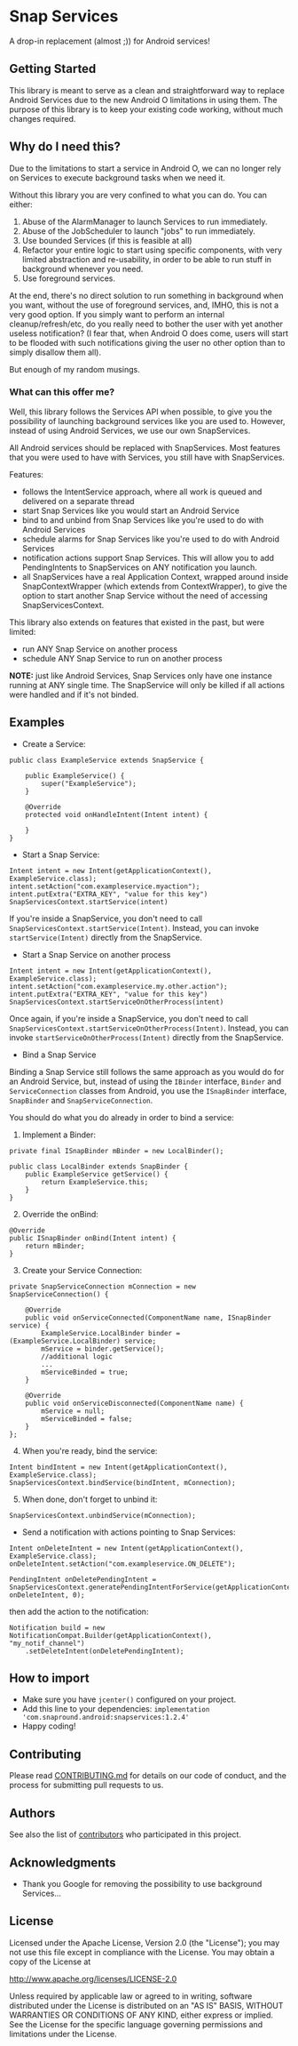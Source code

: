 # Snap Services

A drop-in replacement (almost ;)) for Android services!

## Getting Started

This library is meant to serve as a clean and straightforward way to replace Android Services due to the new Android O limitations in using them. 
The purpose of this library is to keep your existing code working, without much changes required.

## Why do I need this?
Due to the limitations to start a service in Android O, we can no longer rely on Services to execute background tasks when we need it.

Without this library you are very confined to what you can do. You can either:

1. Abuse of the AlarmManager to launch Services to run immediately.
2. Abuse of the JobScheduler to launch "jobs" to run immediately.
3. Use bounded Services (if this is feasible at all)
4. Refactor your entire logic to start using specific components, with very limited abstraction and re-usability, in order to be able to run stuff in background whenever you need.
5. Use foreground services.

At the end, there's no direct solution to run something in background when you want, without the use of foreground services, and, IMHO, this is not a very good option.
 If you simply want to perform an internal cleanup/refresh/etc, do you really need to bother the user with yet another useless notification? (I fear that, when Android O does come, users will start to be flooded with such notifications giving the user no other option than to simply disallow them all). 

But enough of my random musings.

### What can this offer me?

Well, this library follows the Services API when possible, to give you the possibility of launching background services like you are used to.
However, instead of using Android Services, we use our own SnapServices. 

All Android services should be replaced with SnapServices. Most features that you were used to have with Services, you still have with SnapServices.

Features:

* follows the IntentService approach, where all work is queued and delivered on a separate thread
* start Snap Services like you would start an Android Service
* bind to and unbind from Snap Services like you're used to do with Android Services
* schedule alarms for Snap Services like you're used to do with Android Services
* notification actions support Snap Services. This will allow you to add PendingIntents to SnapServices on ANY notification you launch.
* all SnapServices have a real Application Context, wrapped around inside SnapContextWrapper (which extends from ContextWrapper), to give the option to start another Snap Service without the need of accessing SnapServicesContext.

This library also extends on features that existed in the past, but were limited:
* run ANY Snap Service on another process
* schedule ANY Snap Service to run on another process

**NOTE:** just like Android Services, Snap Services only have one instance running at ANY single time. The SnapService will only be killed if all actions were handled and if it's not binded.

## Examples

* Create a Service:
```
public class ExampleService extends SnapService {
    
    public ExampleService() {
        super("ExampleService");
    }

    @Override
    protected void onHandleIntent(Intent intent) {
        
    }
}
```

* Start a Snap Service:
```
Intent intent = new Intent(getApplicationContext(), ExampleService.class);
intent.setAction("com.exampleservice.myaction");
intent.putExtra("EXTRA_KEY", "value for this key")
SnapServicesContext.startService(intent)
``` 

If you're inside a SnapService, you don't need to call ```SnapServicesContext.startService(Intent)```. Instead, you can invoke ```startService(Intent)``` directly from the SnapService.

* Start a Snap Service on another process
```
Intent intent = new Intent(getApplicationContext(), ExampleService.class);
intent.setAction("com.exampleservice.my.other.action");
intent.putExtra("EXTRA_KEY", "value for this key")
SnapServicesContext.startServiceOnOtherProcess(intent)
``` 

Once again, if you're inside a SnapService, you don't need to call ```SnapServicesContext.startServiceOnOtherProcess(Intent)```. Instead, you can invoke ```startServiceOnOtherProcess(Intent)``` directly from the SnapService.

* Bind a Snap Service

Binding a Snap Service still follows the same approach as you would do for an Android Service, but, instead of using the ```IBinder``` interface, ```Binder``` and ```ServiceConnection``` classes from Android, you use the ```ISnapBinder``` interface, ```SnapBinder``` and ```SnapServiceConnection```.  

You should do what you do already in order to bind a service:
1. Implement a Binder:
````
private final ISnapBinder mBinder = new LocalBinder();

public class LocalBinder extends SnapBinder {
    public ExampleService getService() {
        return ExampleService.this;
    }
}
````


2. Override the onBind:
```` 
@Override
public ISnapBinder onBind(Intent intent) {
    return mBinder;
}
````

3. Create your Service Connection:
````
private SnapServiceConnection mConnection = new SnapServiceConnection() {
    
    @Override
    public void onServiceConnected(ComponentName name, ISnapBinder service) {
        ExampleService.LocalBinder binder = (ExampleService.LocalBinder) service;
        mService = binder.getService();
        //additional logic
        ...
        mServiceBinded = true;
    }

    @Override
    public void onServiceDisconnected(ComponentName name) {
        mService = null;
        mServiceBinded = false;
    }
};
````

4. When you're ready, bind the service:
````
Intent bindIntent = new Intent(getApplicationContext(), ExampleService.class);
SnapServicesContext.bindService(bindIntent, mConnection);
```` 

5. When done, don't forget to unbind it:
````
SnapServicesContext.unbindService(mConnection);
```` 

* Send a notification with actions pointing to Snap Services:

````
Intent onDeleteIntent = new Intent(getApplicationContext(), ExampleService.class);
onDeleteIntent.setAction("com.exampleservice.ON_DELETE");

PendingIntent onDeletePendingIntent = SnapServicesContext.generatePendingIntentForService(getApplicationContext(), onDeleteIntent, 0);
````

then add the action to the notification: 

````
Notification build = new NotificationCompat.Builder(getApplicationContext(), "my_notif_channel")
    .setDeleteIntent(onDeletePendingIntent);
````

## How to import

* Make sure you have ````jcenter()```` configured on your project.
* Add this line to your dependencies: ````implementation 'com.snapround.android:snapservices:1.2.4'````
* Happy coding!

## Contributing

Please read [CONTRIBUTING.md](https://github.com/mindbirth/snap-services/blob/master/CONTRIBUTING.md) for details on our code of conduct, and the process for submitting pull requests to us.

## Authors

See also the list of [contributors](https://github.com/mindbirth/snap-services/graphs/contributors) who participated in this project.

## Acknowledgments

* Thank you Google for removing the possibility to use background Services...

## License

Licensed under the Apache License, Version 2.0 (the "License");
you may not use this file except in compliance with the License.
You may obtain a copy of the License at

   http://www.apache.org/licenses/LICENSE-2.0

Unless required by applicable law or agreed to in writing, software
distributed under the License is distributed on an "AS IS" BASIS,
WITHOUT WARRANTIES OR CONDITIONS OF ANY KIND, either express or implied.
See the License for the specific language governing permissions and
limitations under the License.
